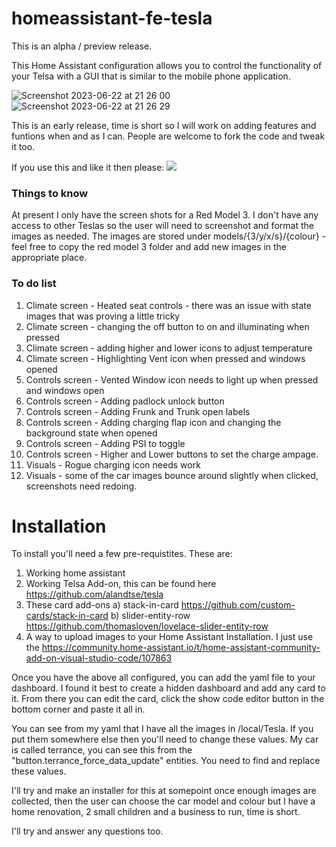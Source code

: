 # homeassistant-fe-tesla
This is an alpha / preview release.

This Home Assistant configuration allows you to control the functionality of your Telsa with a GUI that is similar to the mobile phone application.

![Screenshot 2023-06-22 at 21 26 00](https://github.com/ds2000/homeassistant-fe-tesla/assets/10222737/9494b833-b968-49e3-96a3-893a7d6ba267)
![Screenshot 2023-06-22 at 21 26 29](https://github.com/ds2000/homeassistant-fe-tesla/assets/10222737/30c267da-e6d7-49e2-beb1-6afd8dfa197c)


This is an early release, time is short so I will work on adding features and funtions when and as I can.  People are welcome to fork the code and tweak it too.

If you use this and like it then please: [<img src="/images/bmac.jpg">](https://www.buymeacoffee.com/daveshaw301)

### Things to know
At present I only have the screen shots for a Red Model 3.  I don't have any access to other Teslas so the user will need to screenshot and format the images as needed.  The images are stored under models/{3/y/x/s}/{colour} - feel free to copy the red model 3 folder and add new images in the appropriate place.

### To do list
1) Climate screen - Heated seat controls - there was an issue with state images that was proving a little tricky 
2) Climate screen - changing the off button to on and illuminating when pressed
3) Climate screen - adding higher and lower icons to adjust temperature
4) Climate screen - Highlighting Vent icon when pressed and windows opened
5) Controls screen - Vented Window icon needs to light up when pressed and windows open
6) Controls screen - Adding padlock unlock button
7) Controls screen - Adding Frunk and Trunk open labels
8) Controls screen - Adding charging flap icon and changing the background state when opened
9) Controls screen - Adding PSI to toggle
10) Controls screen - Higher and Lower buttons to set the charge ampage.
11) Visuals - Rogue charging icon needs work
12) Visuals - some of the car images bounce around slightly when clicked, screenshots need redoing.

# Installation
To install you'll need a few pre-requistites.  These are:
1) Working home assistant
2) Working Telsa Add-on, this can be found here https://github.com/alandtse/tesla
3) These card add-ons
   a) stack-in-card https://github.com/custom-cards/stack-in-card
   b) slider-entity-row https://github.com/thomasloven/lovelace-slider-entity-row
4) A way to upload images to your Home Assistant Installation.  I just use the https://community.home-assistant.io/t/home-assistant-community-add-on-visual-studio-code/107863

Once you have the above all configured, you can add the yaml file to your dashboard.  I found it best to create a hidden dashboard and add any card to it.
From there you can edit the card, click the show code editor button in the bottom corner and paste it all in.

You can see from my yaml that I have all the images in /local/Tesla.  If you put them somewhere else then you'll need to change these values.
My car is called terrance, you can see this from the "button.terrance_force_data_update" entities.  You need to find and replace these values.

I'll try and make an installer for this at somepoint once enough images are collected, then the user can choose the car model and colour but I have a home renovation, 2 small children and a business to run, time is short.

I'll try and answer any questions too.

